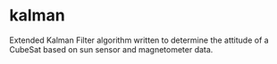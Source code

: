 # kalman
Extended Kalman Filter algorithm written to determine the attitude of a CubeSat based on sun sensor and magnetometer data.
